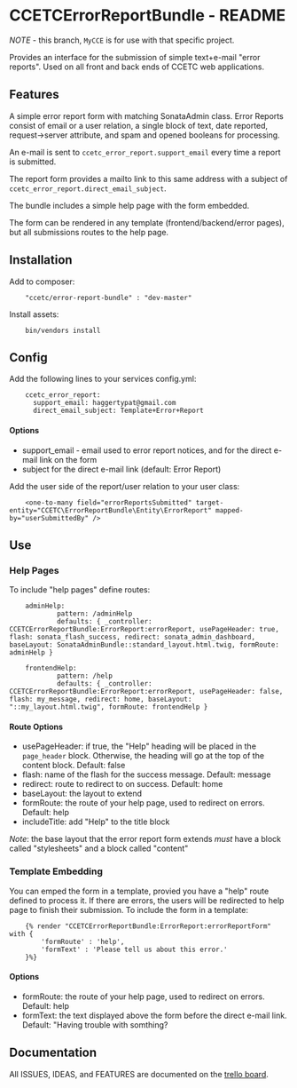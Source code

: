 # CCETCErrorReportBundle - README

*NOTE* - this branch, ``MyCCE`` is for use with that specific project.

Provides an interface for the submission of simple text+e-mail "error reports".
Used on all front and back ends of CCETC web applications.

## Features
A simple error report form with matching SonataAdmin class.  Error Reports consist of email or a user relation, a single block of text, date reported, request->server attribute, and spam and opened booleans for processing.

An e-mail is sent to ``ccetc_error_report.support_email`` every time a report is submitted.

The report form provides a mailto link to this same address with a subject of ``ccetc_error_report.direct_email_subject``.

The bundle includes a simple help page with the form embedded.

The form can be rendered in any template (frontend/backend/error pages), but all submissions routes to the help page.

## Installation
Add to composer:

        "ccetc/error-report-bundle" : "dev-master"

Install assets:

        bin/vendors install

## Config
Add the following lines to your services config.yml:

		ccetc_error_report:
		  support_email: haggertypat@gmail.com
		  direct_email_subject: Template+Error+Report
		  
#### Options
* support_email - email used to error report notices, and for the direct e-mail link on the form
* subject for the direct e-mail link (default: Error Report)

Add the user side of the report/user relation to your user class:

        <one-to-many field="errorReportsSubmitted" target-entity="CCETC\ErrorReportBundle\Entity\ErrorReport" mapped-by="userSubmittedBy" />


## Use
### Help Pages
To include "help pages" define routes:

        adminHelp:
                pattern: /adminHelp
                defaults: { _controller: CCETCErrorReportBundle:ErrorReport:errorReport, usePageHeader: true, flash: sonata_flash_success, redirect: sonata_admin_dashboard, baseLayout: SonataAdminBundle::standard_layout.html.twig, formRoute: adminHelp }

        frontendHelp:
                pattern: /help
                defaults: { _controller: CCETCErrorReportBundle:ErrorReport:errorReport, usePageHeader: false, flash: my_message, redirect: home, baseLayout: "::my_layout.html.twig", formRoute: frontendHelp }


#### Route Options
* usePageHeader: if true, the "Help" heading will be placed in the ``page_header`` block.  Otherwise, the heading will go at the top of the content block.  Default: false
* flash: name of the flash for the success message. Default: message
* redirect: route to redirect to on success. Default: home
* baseLayout: the layout to extend
* formRoute: the route of your help page, used to redirect on errors.  Default: help
* includeTitle: add "Help" to the title block

*Note*: the base layout that the error report form extends *must* have a block called "stylesheets" and a block called "content"

### Template Embedding
You can emped the form in a template, provied you have a "help" route defined to process it.  If there are errors, the users will be redirected to help page to finish their submission.  To include the form in a template:

        {% render "CCETCErrorReportBundle:ErrorReport:errorReportForm" with {
            'formRoute' : 'help',
            'formText' : 'Please tell us about this error.'
        }%}
        
#### Options
* formRoute: the route of your help page, used to redirect on errors.  Default: help
* formText: the text displayed above the form before the direct e-mail link.  Default: "Having trouble with somthing?


## Documentation
All ISSUES, IDEAS, and FEATURES are documented on the [trello board](https://trello.com/board/errorreportbundle/4f9014c7c9fa68b12a0cdb13).
